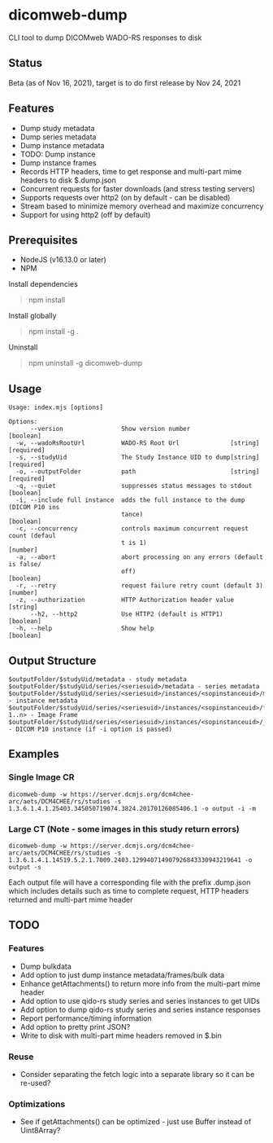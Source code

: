 # dicomweb-dump
CLI tool to dump DICOMweb WADO-RS responses to disk

## Status

Beta (as of Nov 16, 2021), target is to do first release by Nov 24, 2021

## Features
* Dump study metadata
* Dump series metadata
* Dump instance metadata
* TODO: Dump instance
* Dump instance frames
* Records HTTP headers, time to get response and multi-part mime headers to disk $.dump.json
* Concurrent requests for faster downloads (and stress testing servers)
* Supports requests over http2 (on by default - can be disabled)
* Stream based to minimize memory overhead and maximize concurrency
* Support for using http2 (off by default)

## Prerequisites

* NodeJS (v16.13.0 or later)
* NPM

Install dependencies

> npm install

Install globally

> npm install -g .

Uninstall

> npm uninstall -g dicomweb-dump

## Usage

```
Usage: index.mjs [options]

Options:
      --version                Show version number                     [boolean]
  -w, --wadoRsRootUrl          WADO-RS Root Url              [string] [required]
  -s, --studyUid               The Study Instance UID to dump[string] [required]
  -o, --outputFolder           path                          [string] [required]
  -q, --quiet                  suppresses status messages to stdout    [boolean]
  -i, --include full instance  adds the full instance to the dump (DICOM P10 ins
                               tance)                                  [boolean]
  -c, --concurrency            controls maximum concurrent request count (defaul
                               t is 1)                                  [number]
  -a, --abort                  abort processing on any errors (default is false/
                               off)                                    [boolean]
  -r, --retry                  request failure retry count (default 3)  [number]
  -z, --authorization          HTTP Authorization header value          [string]
      --h2, --http2            Use HTTP2 (default is HTTP1)            [boolean]
  -h, --help                   Show help                               [boolean]

```

## Output Structure

```
$outputFolder/$studyUid/metadata - study metadata
$outputFolder/$studyUid/series/<seriesuid>/metadata - series metadata
$outputFolder/$studyUid/series/<seriesuid>/instances/<sopinstanceuid>/metadata - instance metadata
$outputFolder/$studyUid/series/<seriesuid>/instances/<sopinstanceuid>/frames/<frames 1..n> - Image Frame
$outputFolder/$studyUid/series/<seriesuid>/instances/<sopinstanceuid>/_/<sopinstanceuid> - DICOM P10 instance (if -i option is passed)
```
## Examples

### Single Image CR
```
dicomweb-dump -w https://server.dcmjs.org/dcm4chee-arc/aets/DCM4CHEE/rs/studies -s 1.3.6.1.4.1.25403.345050719074.3824.20170126085406.1 -o output -i -m
```

### Large CT (Note - some images in this study return errors)
```
dicomweb-dump -w https://server.dcmjs.org/dcm4chee-arc/aets/DCM4CHEE/rs/studies -s 1.3.6.1.4.1.14519.5.2.1.7009.2403.129940714907926843330943219641 -o output -s
```

Each output file will have a corresponding file with the prefix .dump.json which includes details such as
time to complete request, HTTP headers returned and multi-part mime header

## TODO
  
### Features

* Dump bulkdata
* Add option to just dump instance metadata/frames/bulk data
* Enhance getAttachments() to return more info from the multi-part mime header
* Add option to use qido-rs study series and series instances to get UIDs
* Add option to dump qido-rs study series and series instance responses
* Report performance/timing information
* Add option to pretty print JSON?
* Write to disk with multi-part mime headers removed in $.bin

### Reuse
* Consider separating the fetch logic into a separate library so it can be re-used?

### Optimizations
* See if getAttachments() can be optimized - just use Buffer instead of Uint8Array?  
